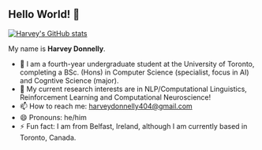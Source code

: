 ## Hello World! 🤗

[![Harvey's GitHub stats](https://github-readme-stats.vercel.app/api?username=harveyrdonnelly&show_icons=true&theme=synthwave)](https://github.com/anuraghazra/github-readme-stats)

My name is **Harvey Donnelly**. 
- 🔭 I am a fourth-year undergraduate student at the University of Toronto, completing a BSc. (Hons) in Computer Science (specialist, focus in AI) and Cogntive Science (major).
- 🌱 My current research interests are in NLP/Computational Linguistics, Reinforcement Learning and Computational Neuroscience!
- 📫 How to reach me: harveydonnelly404@gmail.com
- 😄 Pronouns: he/him
- ⚡ Fun fact: I am from Belfast, Ireland, although I am currently based in Toronto, Canada.
